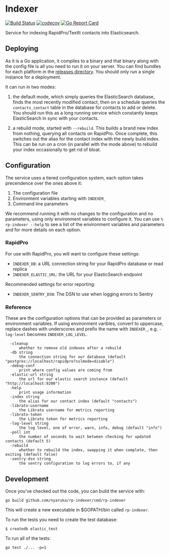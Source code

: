 # Indexer

[![Build Status](https://github.com/nyaruka/rp-indexer/workflows/CI/badge.svg)](https://github.com/nyaruka/rp-indexer/actions?query=workflow%3ACI) 
[![codecov](https://codecov.io/gh/nyaruka/rp-indexer/branch/main/graph/badge.svg)](https://codecov.io/gh/nyaruka/rp-indexer) 
[![Go Report Card](https://goreportcard.com/badge/github.com/nyaruka/rp-indexer)](https://goreportcard.com/report/github.com/nyaruka/rp-indexer)

Service for indexing RapidPro/TextIt contacts into Elasticsearch.

## Deploying

As it is a Go application, it compiles to a binary and that binary along with the config file is all
you need to run it on your server. You can find bundles for each platform in the
[releases directory](https://github.com/nyaruka/rp-indexer/releases). You should only run a single
instance for a deployment.

It can run in two modes:

1) the default mode, which simply queries the ElasticSearch database, finds the most recently
modified contact, then on a schedule queries the `contacts_contact` table in the 
database for contacts to add or delete. You should run this as a long running service which
constantly keeps ElasticSearch in sync with your contacts.

2) a rebuild mode, started with `--rebuild`. This builds a brand new index from nothing, querying
all contacts on RapidPro. Once complete, this switches out the alias for the contact index
with the newly build index. This can be run on a cron (in parallel with the mode above) to rebuild
your index occasionally to get rid of bloat.

## Configuration

The service uses a tiered configuration system, each option takes precendence over the ones above it:

 1. The configuration file
 2. Environment variables starting with `INDEXER_` 
 3. Command line parameters

We recommend running it with no changes to the configuration and no parameters, using only
environment variables to configure it. You can use `% rp-indexer --help` to see a list of the
environment variables and parameters and for more details on each option.

### RapidPro

For use with RapidPro, you will want to configure these settings:

 * `INDEXER_DB`: a URL connection string for your RapidPro database or read replica
 * `INDEXER_ELASTIC_URL`: the URL for your ElasticSearch endpoint
 
Recommended settings for error reporting:

 * `INDEXER_SENTRY_DSN`: The DSN to use when logging errors to Sentry

### Reference

These are the configuration options that can be provided as parameters or environment variables. If using environment 
varibles, convert to uppercase, replace dashes with underscores and prefix the name with `INDEXER_`, e.g. `-log-level` 
becomes `INDEXER_LOG_LEVEL`.

```
  -cleanup
      whether to remove old indexes after a rebuild
  -db string
      the connection string for our database (default "postgres://localhost/rapidpro?sslmode=disable")
  -debug-conf
      print where config values are coming from
  -elastic-url string
      the url for our elastic search instance (default "http://localhost:9200")
  -help
      print usage information
  -index string
      the alias for our contact index (default "contacts")
  -librato-username
      the Librato username for metrics reporting
  -librato-token
      the Librato token for metrics reporting
  -log-level string
      the log level, one of error, warn, info, debug (default "info")
  -poll int
      the number of seconds to wait between checking for updated contacts (default 5)
  -rebuild
      whether to rebuild the index, swapping it when complete, then exiting (default false)
  -sentry-dsn string
      the sentry configuration to log errors to, if any
```

## Development

Once you've checked out the code, you can build the service with:

```
go build github.com/nyaruka/rp-indexer/cmd/rp-indexer
```

This will create a new executable in $GOPATH/bin called `rp-indexer`.

To run the tests you need to create the test database:

```
$ createdb elastic_test
```

To run all of the tests:

```
go test ./... -p=1
```
